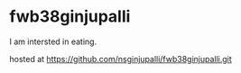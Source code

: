 # fwb38ginjupalli
I am intersted in eating.

hosted at <https://github.com/nsginjupalli/fwb38ginjupalli.git>